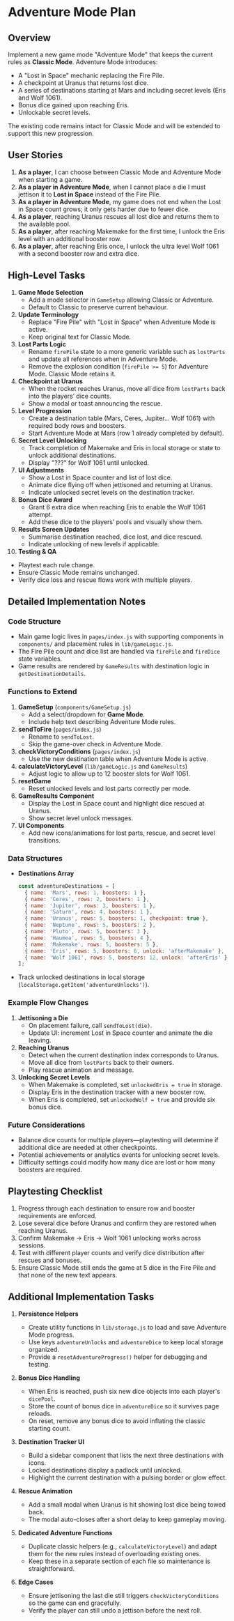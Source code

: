 # Adventure Mode Plan

## Overview

Implement a new game mode "Adventure Mode" that keeps the current rules as **Classic Mode**. Adventure Mode introduces:

- A "Lost in Space" mechanic replacing the Fire Pile.
- A checkpoint at Uranus that returns lost dice.
- A series of destinations starting at Mars and including secret levels (Eris and Wolf 1061).
- Bonus dice gained upon reaching Eris.
- Unlockable secret levels.

The existing code remains intact for Classic Mode and will be extended to support this new progression.

## User Stories

1. **As a player**, I can choose between Classic Mode and Adventure Mode when starting a game.
2. **As a player in Adventure Mode**, when I cannot place a die I must jettison it to **Lost in Space** instead of the Fire Pile.
3. **As a player in Adventure Mode**, my game does not end when the Lost in Space count grows; it only gets harder due to fewer dice.
4. **As a player**, reaching Uranus rescues all lost dice and returns them to the available pool.
5. **As a player**, after reaching Makemake for the first time, I unlock the Eris level with an additional booster row.
6. **As a player**, after reaching Eris once, I unlock the ultra level Wolf&nbsp;1061 with a second booster row and extra dice.

## High-Level Tasks

1. **Game Mode Selection**
   - Add a mode selector in `GameSetup` allowing Classic or Adventure.
   - Default to Classic to preserve current behaviour.
2. **Update Terminology**
   - Replace "Fire Pile" with "Lost in Space" when Adventure Mode is active.
   - Keep original text for Classic Mode.
3. **Lost Parts Logic**
   - Rename `firePile` state to a more generic variable such as `lostParts` and update all references when in Adventure Mode.
   - Remove the explosion condition (`firePile >= 5`) for Adventure Mode. Classic Mode retains it.
4. **Checkpoint at Uranus**
   - When the rocket reaches Uranus, move all dice from `lostParts` back into the players’ dice counts.
   - Show a modal or toast announcing the rescue.
5. **Level Progression**
   - Create a destination table (Mars, Ceres, Jupiter… Wolf&nbsp;1061) with required body rows and boosters.
   - Start Adventure Mode at Mars (row 1 already completed by default).
6. **Secret Level Unlocking**
   - Track completion of Makemake and Eris in local storage or state to unlock additional destinations.
   - Display "???" for Wolf&nbsp;1061 until unlocked.
7. **UI Adjustments**
   - Show a Lost in Space counter and list of lost dice.
   - Animate dice flying off when jettisoned and returning at Uranus.
   - Indicate unlocked secret levels on the destination tracker.
8. **Bonus Dice Award**
   - Grant 6 extra dice when reaching Eris to enable the Wolf&nbsp;1061 attempt.
   - Add these dice to the players’ pools and visually show them.
9. **Results Screen Updates**
   - Summarise destination reached, dice lost, and dice rescued.
   - Indicate unlocking of new levels if applicable.
10. **Testing & QA**
   - Playtest each rule change.
   - Ensure Classic Mode remains unchanged.
   - Verify dice loss and rescue flows work with multiple players.

## Detailed Implementation Notes

### Code Structure

- Main game logic lives in `pages/index.js` with supporting components in `components/` and placement rules in `lib/gameLogic.js`.
- The Fire Pile count and dice list are handled via `firePile` and `fireDice` state variables.
- Game results are rendered by `GameResults` with destination logic in `getDestinationDetails`.

### Functions to Extend

1. **GameSetup** (`components/GameSetup.js`)
   - Add a select/dropdown for **Game Mode**.
   - Include help text describing Adventure Mode rules.
2. **sendToFire** (`pages/index.js`)
   - Rename to `sendToLost`.
   - Skip the game-over check in Adventure Mode.
3. **checkVictoryConditions** (`pages/index.js`)
   - Use the new destination table when Adventure Mode is active.
4. **calculateVictoryLevel** (`lib/gameLogic.js` and `GameResults`)
   - Adjust logic to allow up to 12 booster slots for Wolf&nbsp;1061.
5. **resetGame**
   - Reset unlocked levels and lost parts correctly per mode.
6. **GameResults Component**
   - Display the Lost in Space count and highlight dice rescued at Uranus.
   - Show secret level unlock messages.
7. **UI Components**
   - Add new icons/animations for lost parts, rescue, and secret level transitions.

### Data Structures

- **Destinations Array**
  ```js
  const adventureDestinations = [
    { name: 'Mars', rows: 1, boosters: 1 },
    { name: 'Ceres', rows: 2, boosters: 1 },
    { name: 'Jupiter', rows: 3, boosters: 1 },
    { name: 'Saturn', rows: 4, boosters: 1 },
    { name: 'Uranus', rows: 5, boosters: 1, checkpoint: true },
    { name: 'Neptune', rows: 5, boosters: 2 },
    { name: 'Pluto', rows: 5, boosters: 3 },
    { name: 'Haumea', rows: 5, boosters: 4 },
    { name: 'Makemake', rows: 5, boosters: 5 },
    { name: 'Eris', rows: 5, boosters: 6, unlock: 'afterMakemake' },
    { name: 'Wolf 1061', rows: 5, boosters: 12, unlock: 'afterEris' },
  ];
  ```
- Track unlocked destinations in local storage (`localStorage.getItem('adventureUnlocks')`).

### Example Flow Changes

1. **Jettisoning a Die**
   - On placement failure, call `sendToLost(die)`.
   - Update UI: increment Lost in Space counter and animate the die leaving.
2. **Reaching Uranus**
   - Detect when the current destination index corresponds to Uranus.
   - Move all dice from `lostParts` back to their owners.
   - Play rescue animation and message.
3. **Unlocking Secret Levels**
   - When Makemake is completed, set `unlockedEris = true` in storage.
   - Display Eris in the destination tracker with a new booster row.
   - When Eris is completed, set `unlockedWolf = true` and provide six bonus dice.

### Future Considerations

- Balance dice counts for multiple players—playtesting will determine if additional dice are needed at other checkpoints.
- Potential achievements or analytics events for unlocking secret levels.
- Difficulty settings could modify how many dice are lost or how many boosters are required.

## Playtesting Checklist

1. Progress through each destination to ensure row and booster requirements are enforced.
2. Lose several dice before Uranus and confirm they are restored when reaching Uranus.
3. Confirm Makemake -> Eris -> Wolf&nbsp;1061 unlocking works across sessions.
4. Test with different player counts and verify dice distribution after rescues and bonuses.
5. Ensure Classic Mode still ends the game at 5 dice in the Fire Pile and that none of the new text appears.

## Additional Implementation Tasks

1. **Persistence Helpers**
   - Create utility functions in `lib/storage.js` to load and save Adventure Mode progress.
   - Use keys `adventureUnlocks` and `adventureDice` to keep local storage organized.
   - Provide a `resetAdventureProgress()` helper for debugging and testing.

2. **Bonus Dice Handling**
   - When Eris is reached, push six new dice objects into each player's `dicePool`.
   - Store the count of bonus dice in `adventureDice` so it survives page reloads.
   - On reset, remove any bonus dice to avoid inflating the classic starting count.

3. **Destination Tracker UI**
   - Build a sidebar component that lists the next three destinations with icons.
   - Locked destinations display a padlock until unlocked.
   - Highlight the current destination with a pulsing border or glow effect.

4. **Rescue Animation**
   - Add a small modal when Uranus is hit showing lost dice being towed back.
   - The modal auto-closes after a short delay to keep gameplay moving.

5. **Dedicated Adventure Functions**
   - Duplicate classic helpers (e.g., `calculateVictoryLevel`) and adapt them for the new rules instead of overloading existing ones.
   - Keep these in a separate section of each file so maintenance is straightforward.

6. **Edge Cases**
   - Ensure jettisoning the last die still triggers `checkVictoryConditions` so the game can end gracefully.
   - Verify the player can still undo a jettison before the next roll.


